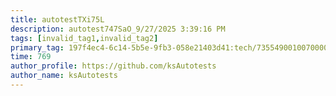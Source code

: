 ```yaml
---
title: autotestTXi75L
description: autotest747SaO_9/27/2025 3:39:16 PM
tags: [invalid_tag1,invalid_tag2]
primary_tag: 197f4ec4-6c14-5b5e-9fb3-058e21403d41:tech/73554900100700000996/67838200100800006287
time: 769
author_profile: https://github.com/ksAutotests
author_name: ksAutotests
---
```

